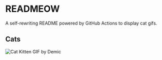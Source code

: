 # READMEOW

A self-rewriting README powered by GitHub Actions to display cat gifs.

## Cats

![Cat Kitten GIF by Demic](https://media2.giphy.com/media/3oriO0OEd9QIDdllqo/200.gif?cid=9acd02davjvld8ymlf3i1vmwoq9gokaas8mt20b2scp0n5gx&ep=v1_gifs_search&rid=200.gif&ct=g)
